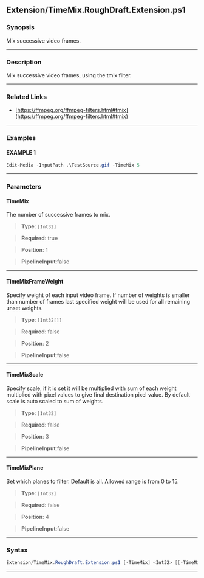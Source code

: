 
Extension/TimeMix.RoughDraft.Extension.ps1
------------------------------------------
### Synopsis
Mix successive video frames.

---
### Description

Mix successive video frames, using the tmix filter.

---
### Related Links
* [https://ffmpeg.org/ffmpeg-filters.html#tmix](https://ffmpeg.org/ffmpeg-filters.html#tmix)



---
### Examples
#### EXAMPLE 1
```PowerShell
Edit-Media -InputPath .\TestSource.gif -TimeMix 5
```

---
### Parameters
#### **TimeMix**

The number of successive frames to mix.



> **Type**: ```[Int32]```

> **Required**: true

> **Position**: 1

> **PipelineInput**:false



---
#### **TimeMixFrameWeight**

Specify weight of each input video frame. 
If number of weights is smaller than number of frames last specified weight will be used for all remaining unset weights.



> **Type**: ```[Int32[]]```

> **Required**: false

> **Position**: 2

> **PipelineInput**:false



---
#### **TimeMixScale**

Specify scale, if it is set it will be multiplied with sum of each weight multiplied with pixel values to give final destination pixel value.
By default scale is auto scaled to sum of weights.



> **Type**: ```[Int32]```

> **Required**: false

> **Position**: 3

> **PipelineInput**:false



---
#### **TimeMixPlane**

Set which planes to filter. Default is all. Allowed range is from 0 to 15.



> **Type**: ```[Int32]```

> **Required**: false

> **Position**: 4

> **PipelineInput**:false



---
### Syntax
```PowerShell
Extension/TimeMix.RoughDraft.Extension.ps1 [-TimeMix] <Int32> [[-TimeMixFrameWeight] <Int32[]>] [[-TimeMixScale] <Int32>] [[-TimeMixPlane] <Int32>] [<CommonParameters>]
```
---



